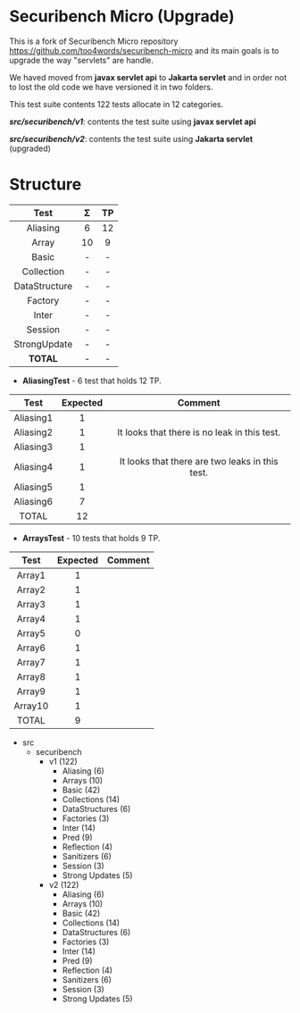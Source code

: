 Securibench Micro (Upgrade)
=================

This is a fork of Securibench Micro repository https://github.com/too4words/securibench-micro and its main goals is to upgrade the way "servlets" are handle.

We haved moved from **javax servlet api** to **Jakarta servlet** and in order not to lost the old code we have versioned it in two folders.

This test suite contents 122 tests allocate in 12 categories.

***src/securibench/v1***: contents the test suite using **javax servlet api**

***src/securibench/v2***: contents the test suite using **Jakarta servlet** (upgraded)

Structure
=================

|     Test      | Σ  | TP |
|:-------------:|:--:|:--:|
|   Aliasing    | 6  | 12 |   
|     Array     | 10 | 9  |  
|     Basic     | -  | -  | 
|  Collection   | -  | -  | 
| DataStructure | -  | -  | 
|    Factory    | -  | -  |  
|     Inter     | -  | -  | 
|    Session    | -  | -  |  
| StrongUpdate  | -  | -  | 
|   **TOTAL**   | -  | -  | 

- **AliasingTest** - 6 test that holds 12 TP.

|      Test      | Expected |                     Comment                     |
|:--------------:|:--------:|:-----------------------------------------------:|
|   Aliasing1    |    1     |                                                 | 
|   Aliasing2    |    1     |  It looks that there is no leak in this test.   | 
|   Aliasing3    |    1     |                                                 | 
|   Aliasing4    |    1     | It looks that there are two leaks in this test. | 
|   Aliasing5    |    1     |                                                 | 
|   Aliasing6    |    7     |                                                 | 
|     TOTAL      |    12    |                                                 |

- **ArraysTest** - 10 tests that holds 9 TP.

|      Test      | Expected |                     Comment                     |
|:--------------:|:--------:|:-----------------------------------------------:|
|     Array1     |    1     |                                                 | 
|     Array2     |    1     |                                                 | 
|     Array3     |    1     |                                                 | 
|     Array4     |    1     |                                                 | 
|     Array5     |    0     |                                                 | 
|     Array6     |    1     |                                                 | 
|     Array7     |    1     |                                                 | 
|     Array8     |    1     |                                                 | 
|     Array9     |    1     |                                                 | 
|    Array10     |    1     |                                                 | 
|     TOTAL      |    9     |                                                 | 


- src
    - securibench
        - v1 (122)
            - Aliasing (6)
            - Arrays (10)
            - Basic (42)
            - Collections (14)
            - DataStructures (6)
            - Factories (3)
            - Inter (14)
            - Pred (9)
            - Reflection (4)
            - Sanitizers (6)
            - Session (3)
            - Strong Updates (5)
        - v2 (122)
            - Aliasing (6)
            - Arrays (10)
            - Basic (42)
            - Collections (14)
            - DataStructures (6)
            - Factories (3)
            - Inter (14)
            - Pred (9)
            - Reflection (4)
            - Sanitizers (6)
            - Session (3)
            - Strong Updates (5)
